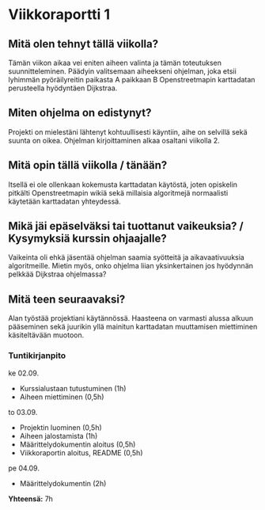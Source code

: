 # Viikkoraportti 1

## Mitä olen tehnyt tällä viikolla?

Tämän viikon aikaa vei eniten aiheen valinta ja tämän toteutuksen suunnitteleminen. Päädyin valitsemaan aiheekseni ohjelman, joka etsii lyhimmän pyöräilyreitin paikasta A paikkaan B Openstreetmapin karttadatan perusteella hyödyntäen Dijkstraa.

## Miten ohjelma on edistynyt?

Projekti on mielestäni lähtenyt kohtuullisesti käyntiin, aihe on selvillä sekä suunta on oikea. Ohjelman kirjoittaminen alkaa osaltani viikolla 2.

## Mitä opin tällä viikolla / tänään?

Itsellä ei ole ollenkaan kokemusta karttadatan käytöstä, joten opiskelin pitkälti Openstreetmapin wikiä sekä millaisia algoritmejä normaalisti käytetään karttadatan yhteydessä.

## Mikä jäi epäselväksi tai tuottanut vaikeuksia? / Kysymyksiä kurssin ohjaajalle?

Vaikeinta oli ehkä jäsentää ohjelman saamia syötteitä ja aikavaativuuksia algoritmeille. Mietin myös, onko ohjelma liian yksinkertainen jos hyödynnän pelkkää Dijkstraa ohjelmassa?

## Mitä teen seuraavaksi?

Alan työstää projektiani käytännössä. Haasteena on varmasti alussa alkuun pääseminen sekä juurikin yllä mainitun karttadatan muuttamisen miettiminen käsiteltävään muotoon.

### Tuntikirjanpito

ke 02.09.

- Kurssialustaan tutustuminen (1h)
- Aiheen miettiminen (0,5h)

to 03.09.

- Projektin luominen (0,5h)
- Aiheen jalostamista (1h)
- Määrittelydokumentin aloitus (0,5h)
- Viikkoraportin aloitus, README (0,5h)


pe 04.09.

- Määrittelydokumentin (2h)


**Yhteensä:** 7h
